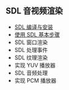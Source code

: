 ## SDL 音视频渲染

- [SDL 编译与安装](./compile_and_install.md)
- [使用 SDL 基本步骤](./api_wiki.md)
- SDL 窗口渲染
- SDL 处理事件
- SDL 纹理渲染
- 实现 YUV 播放器
- SDL 音频处理
- 实现 PCM 播放器